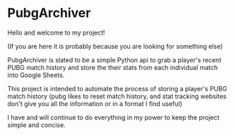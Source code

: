# PubgArchiver
Hello and welcome to my project!

(If you are here it is probably because you are looking for something else)

PubgArchiver is slated to be a simple Python api to grab a player's recent PUBG match history and store the their stats from each individual match into Google Sheets. 

This project is intended to automate the process of storing a player's PUBG match history (pubg likes to reset match history, and stat tracking websites don't give you all the information or in a format I find useful)

I have and will continue to do everything in my power to keep the project simple and concise.
